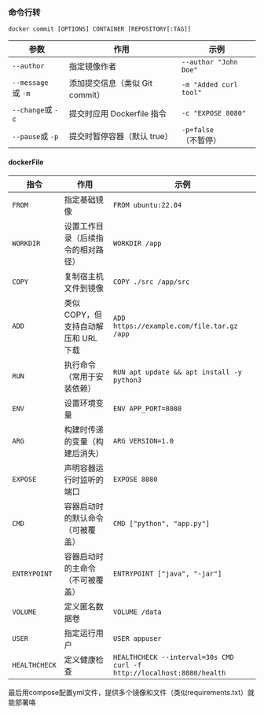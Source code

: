 ### 命令行转
```docker
docker commit [OPTIONS] CONTAINER [REPOSITORY[:TAG]]
```

| **参数​**​          | ​**​作用​**​            | ​**​示例​**​             |
| ----------------- | --------------------- | ---------------------- |
| `--author`        | 指定镜像作者                | `--author "John Doe"`  |
| `--message`或 `-m` | 添加提交信息（类似 Git commit） | `-m "Added curl tool"` |
| `--change`或 `-c`  | 提交时应用 Dockerfile 指令   | `-c "EXPOSE 8080"`     |
| `--pause`或 `-p`   | 提交时暂停容器（默认 true）      | `-p=false`（不暂停）        |

#### dockerFile
| **指令​**​      | ​**​作用​**​              | ​**​示例​**​                                                            |
| ------------- | ----------------------- | --------------------------------------------------------------------- |
| `FROM`        | 指定基础镜像                  | `FROM ubuntu:22.04`                                                   |
| `WORKDIR`     | 设置工作目录（后续指令的相对路径）       | `WORKDIR /app`                                                        |
| `COPY`        | 复制宿主机文件到镜像              | `COPY ./src /app/src`                                                 |
| `ADD`         | 类似 COPY，但支持自动解压和 URL 下载 | `ADD https://example.com/file.tar.gz /app`                            |
| `RUN`         | 执行命令（常用于安装依赖）           | `RUN apt update && apt install -y python3`                            |
| `ENV`         | 设置环境变量                  | `ENV APP_PORT=8080`                                                   |
| `ARG`         | 构建时传递的变量（构建后消失）         | `ARG VERSION=1.0`                                                     |
| `EXPOSE`      | 声明容器运行时监听的端口            | `EXPOSE 8080`                                                         |
| `CMD`         | 容器启动时的默认命令（可被覆盖）        | `CMD ["python", "app.py"]`                                            |
| `ENTRYPOINT`  | 容器启动时的主命令（不可被覆盖）        | `ENTRYPOINT ["java", "-jar"]`                                         |
| `VOLUME`      | 定义匿名数据卷                 | `VOLUME /data`                                                        |
| `USER`        | 指定运行用户                  | `USER appuser`                                                        |
| `HEALTHCHECK` | 定义健康检查                  | `HEALTHCHECK --interval=30s CMD curl -f http://localhost:8080/health` |
最后用compose配置yml文件，提供多个镜像和文件（类似requirements.txt）就能部署咯